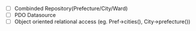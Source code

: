 - [ ] Combinded Repository(Prefecture/City/Ward)
- [ ] PDO Datasource
- [ ] Object oriented relational access (eg. Pref->cities(), City->prefecture())
